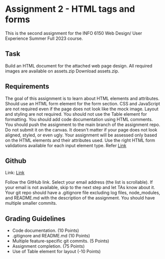 # Assignment 2 - HTML tags and forms

This is the second assignment for the INFO 6150 Web Design/ User Experience Summer Full 2023 course. 

## Task

Build an HTML document for the attached web page design. All required images are available on assets.zip Download assets.zip. 

## Requirements

The goal of this assignment is to learn about HTML elements and attributes.
Should use an HTML form element for the form section.
CSS and JavaScript are not required even if the page does not look like the mock image.
Layout and styling are not required.
You should not use the Table element for formatting.
You should add code documentation using HTML comments.
You should push the assignment to the main branch of the assignment repo. Do not submit it on the canvas.
It doesn't matter if your page does not look aligned, styled, or even ugly.
Your assignment will be assessed only based on the HTML elements and their attributes used.
Use the right HTML form validations available for each input element type. Refer [Link](https://developer.mozilla.org/en-US/docs/Learn/HTML/Forms/Form_validation)

## Github

Link: [Link](https://classroom.github.com/a/VLdNSlck)

Follow the GitHub link.
Select your email address (the list is scrollable). If your email is not available, skip to the next step and let TAs know about it.
Your git repo should have a .gitignore file excluding log files, node_modules, and README.md with the description of the assignment.
You should have multiple smaller commits.

## Grading Guidelines

- Code documentation. (10 Points)
- .gitignore and README.md (10 Points)
- Multiple feature-specific git commits. (5 Points)
- Assignment completion. (75 Points)
- Use of Table element for layout (-10 Points)
